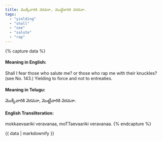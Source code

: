 ```yaml
---
title: మొక్కేవారికి వెరవనా, మొట్టేవారికి వెరవనా.
tags:
  - "yielding"
  - "shall"
  - "see"
  - "salute"
  - "rap"
---
```


{% capture data %}
#### Meaning in English:
Shall I fear those who salute me? or those who rap me with their knuckles?
(see No. 143.)
Yielding to force and not to entreaties.

#### Meaning in Telugu:
మొక్కేవారికి వెరవనా, మొట్టేవారికి వెరవనా.

#### English Transliteration:
mokkaevaariki veravanaa, moTTaevaariki veravanaa.
{% endcapture %}

{{ data | markdownify }}

